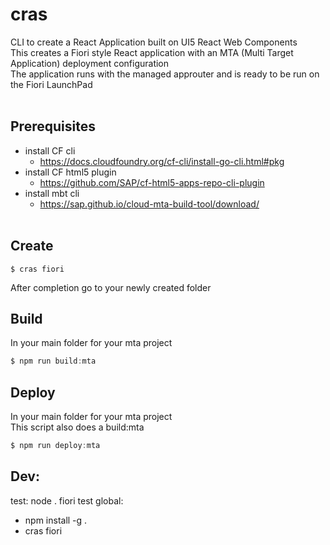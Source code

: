 # cras

CLI to create a React Application built on UI5 React Web Components <br>
This creates a Fiori style React application with an MTA (Multi Target Application) deployment configuration<br>
The application runs with the managed approuter and is ready to be run on the Fiori LaunchPad<br><br>

## Prerequisites
- install CF cli 
    - https://docs.cloudfoundry.org/cf-cli/install-go-cli.html#pkg
- install CF html5 plugin
    -  https://github.com/SAP/cf-html5-apps-repo-cli-plugin
- install mbt cli 
    - https://sap.github.io/cloud-mta-build-tool/download/
<br><br>


## Create 
```
$ cras fiori 
```
After completion go to your newly created folder<br>


## Build
In your main folder for your mta project<br>
```js
$ npm run build:mta
```


## Deploy
In your main folder for your mta project<br>
This script also does a build:mta<br>
```js
$ npm run deploy:mta
```

## Dev:
test: node . fiori
test global: 
- npm install -g .
- cras fiori

